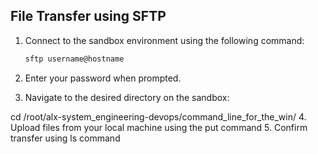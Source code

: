 ## File Transfer using SFTP

1. Connect to the sandbox environment using the following command:

   ```bash
   sftp username@hostname
2. Enter your password when prompted.
3. Navigate to the desired directory on the sandbox:
   
cd /root/alx-system_engineering-devops/command_line_for_the_win/
4. Upload files from your local machine using the put command
5. Confirm transfer using ls command
